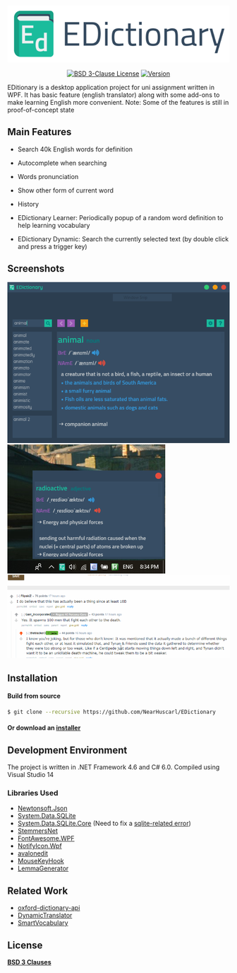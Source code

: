 <p align="center">
  <img src="https://github.com/NearHuscarl/EDictionary/blob/master/demo/Logo.png"/>
</p>

<p align="center">
  <a href="https://github.com/NearHuscarl/E-Dictionary/blob/master/LICENSE.md"><img src="https://img.shields.io/badge/License-BSD_3--Clauses-blue.svg?longCache=true" alt="BSD 3-Clause License"></a>
  <a href="https://github.com/NearHuscarl/E-Dictionary/releases"><img src="https://img.shields.io/badge/Version-2.0.2-green.svg?longCache=true" alt="Version"></a>
</p>

EDitionary is a desktop application project for uni assignment written in WPF. It has basic feature (english translator) along with some add-ons to make learning English more convenient. Note: Some of the features is still in proof-of-concept state 

## Main Features

* Search 40k English words for definition
* Autocomplete when searching
* Words pronunciation
* Show other form of current word
* History

* EDictionary Learner: Periodically popup of a random word definition to help learning vocabulary
* EDictionary Dynamic: Search the currently selected text (by double click and press a trigger key)

## Screenshots

![Main window](https://github.com/NearHuscarl/EDictionary/blob/master/demo/Main.png)
![Learner](https://github.com/NearHuscarl/EDictionary/blob/master/demo/Learner.png)
![Dynamic demonstration](https://github.com/NearHuscarl/EDictionary/blob/master/demo/Dynamic.gif)

## Installation

#### Build from source
```bash
$ git clone --recursive https://github.com/NearHuscarl/EDictionary
```

#### Or download an [installer](https://github.com/NearHuscarl/EDictionary/releases) 

## Development Environment

The project is written in .NET Framework 4.6 and C# 6.0. Compiled using Visual Studio 14

### Libraries Used
* [Newtonsoft.Json](https://www.newtonsoft.com/json)
* [System.Data.SQLite](https://system.data.sqlite.org/index.html/doc/trunk/www/index.wiki)
* [System.Data.SQLite.Core](https://www.nuget.org/packages/system.data.sqlite.core) (Need to fix a [sqlite-related error](https://stackoverflow.com/a/28092497/9449426))
* [StemmersNet](https://archive.codeplex.com/?p=stemmersnet)
* [FontAwesome.WPF](https://github.com/charri/Font-Awesome-WPF/blob/master/README-WPF.md)
* [NotifyIcon.Wpf](https://bitbucket.org/hardcodet/notifyicon-wpf)
* [avalonedit](http://avalonedit.net/)
* [MouseKeyHook](https://github.com/gmamaladze/globalmousekeyhook)
* [LemmaGenerator](https://github.com/AlexPoint/LemmaGenerator)

## Related Work
* [oxford-dictionary-api](https://github.com/NearHuscarl/oxford-dictionary-api)
* [DynamicTranslator](https://github.com/DynamicTranslator/DynamicTranslator)
* [SmartVocabulary](https://github.com/al-develop/SmartVocabulary)

## License
**[BSD 3 Clauses](https://github.com/NearHuscarl/i3-quake/blob/master/LICENSE.md)**
